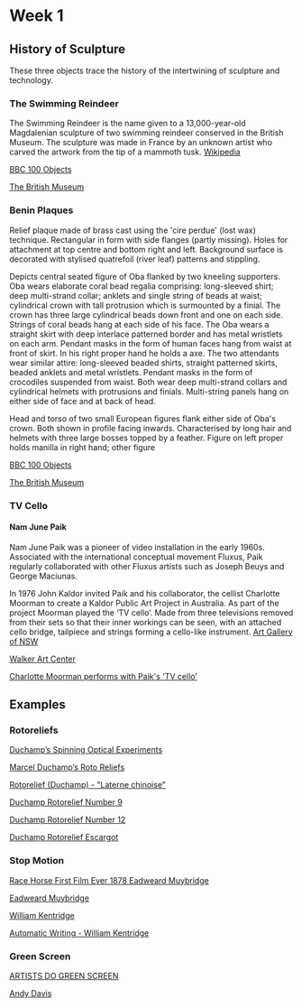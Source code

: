 # Week 1

## History of Sculpture

These three objects trace the history of the intertwining of sculpture and technology. 


### The Swimming Reindeer

The Swimming Reindeer is the name given to a 13,000-year-old Magdalenian sculpture of two swimming reindeer conserved in the British Museum. The sculpture was made in France by an unknown artist who carved the artwork from the tip of a mammoth tusk.
[Wikipedia](https://en.wikipedia.org/wiki/Swimming_Reindeer)


[BBC 100 Objects](http://www.bbc.co.uk/ahistoryoftheworld/objects/DyfP6g6dRN6WdwdnbIVbPw)

[The British Museum](http://www.britishmuseum.org/research/collection_online/collection_object_details.aspx?objectId=808748&partId=1)


### Benin Plaques

Relief plaque made of brass cast using the 'cire perdue' (lost wax) technique. Rectangular in form with side flanges (partly missing). Holes for attachment at top centre and bottom right and left. Background surface is decorated with stylised quatrefoil (river leaf) patterns and stippling.

Depicts central seated figure of Oba flanked by two kneeling supporters. Oba wears elaborate coral bead regalia comprising: long-sleeved shirt; deep multi-strand collar; anklets and single string of beads at waist; cylindrical crown with tall protrusion which is surmounted by a finial. The crown has three large cylindrical beads down front and one on each side. Strings of coral beads hang at each side of his face. The Oba wears a straight skirt with deep interlace patterned border and has metal wristlets on each arm. Pendant masks in the form of human faces hang from waist at front of skirt. In his right proper hand he holds a axe. The two attendants wear similar attire: long-sleeved beaded shirts, straight patterned skirts, beaded anklets and metal wristlets. Pendant masks in the form of crocodiles suspended from waist. Both wear deep multi-strand collars and cylindrical helmets with protrusions and finials. Multi-string panels hang on either side of face and at back of head.

Head and torso of two small European figures flank either side of Oba's crown. Both shown in profile facing inwards. Characterised by long hair and helmets with three large bosses topped by a feather. Figure on left proper holds manilla in right hand; other figure

[BBC 100 Objects](http://www.bbc.co.uk/ahistoryoftheworld/objects/rmAT6B7zTZCGACd7i7l6Wg)

[The British Museum](https://www.britishmuseum.org/research/collection_online/collection_object_details.aspx?objectId=610486&partId=1)


### TV Cello
#### Nam June Paik

Nam June Paik was a pioneer of video installation in the early 1960s. Associated with the international conceptual movement Fluxus, Paik regularly collaborated with other Fluxus artists such as Joseph Beuys and George Maciunas.

In 1976 John Kaldor invited Paik and his collaborator, the cellist Charlotte Moorman to create a Kaldor Public Art Project in Australia. As part of the project Moorman played the ‘TV cello’. Made from three televisions removed from their sets so that their inner workings can be seen, with an attached cello bridge, tailpiece and strings forming a cello-like instrument. [Art Gallery of NSW](https://www.artgallery.nsw.gov.au/collection/works/343.2011.a-c/)

[Walker Art Center](https://walkerart.org/collections/artworks/tv-cello)

[Charlotte Moorman performs with Paik's 'TV cello’](https://www.youtube.com/watch?v=-9lnbIGHzUM)



## Examples

### Rotoreliefs

[Duchamp’s Spinning Optical Experiments](https://hyperallergic.com/323582/duchamps-spinning-optical-experiments/)

[Marcel Duchamp’s Roto Reliefs](https://vimeo.com/4748112)

[Rotorelief (Duchamp) - "Laterne chinoise"](https://www.youtube.com/watch?v=zX4-sDVVDiw)

[Duchamp Rotorelief Number 9](https://4.bp.blogspot.com/-vCEvaVao9o8/UDkHNdRosJI/AAAAAAAAPUo/h8DolaXgMBM/s1600/MarcelDuchamp+Rotorelief+Numebr+9-Montgolfier+PomidouCenter-Paris.jpg)

[Duchamp Rotorelief Number 12](https://www.drupal.org/files/user-pictures/picture-315746-1471479916.jpg)

[Duchamp Rotorelief Escargot](https://s-media-cache-ak0.pinimg.com/736x/02/f0/91/02f09123e8a02afb25045bc0143d8c4c--marcel-duchamp-amazing-art.jpg)

### Stop Motion

[Race Horse First Film Ever 1878 Eadweard Muybridge](https://www.youtube.com/watch?v=IEqccPhsqgA)

[Eadweard Muybridge](https://en.wikipedia.org/wiki/Eadweard_Muybridge#Stanford_and_horse_gaits)

[William Kentridge](https://thebroad.org/art/william-kentridge)

[Automatic Writing - William Kentridge](https://www.youtube.com/watch?v=OmvK7A84dlk)


### Green Screen

[ARTISTS DO GREEN SCREEN](https://godsaveprint.wordpress.com/seminarsscreenings/artists-do-green-screen/)

[Andy Davis](http://www.andypdavis.com/Watergass-Act-II)




